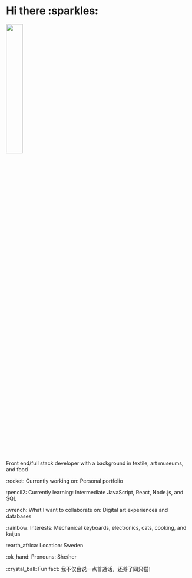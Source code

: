 
 <h1>Hi there :sparkles:</h1>
 <img src="https://media.giphy.com/media/j0HjChGV0J44KrrlGv/giphy.gif" width="30%" />

<div align="left">
    <p>Front end/full stack developer with a background in textile, art museums, and food</p>
    <p>:rocket: Currently working on: Personal portfolio</p>
    <p>:pencil2: Currently learning: Intermediate JavaScript, React, Node.js, and SQL </p>
    <p>:wrench: What I want to collaborate on: Digital art experiences and databases</p>
    <p>:rainbow: Interests: Mechanical keyboards, electronics, cats, cooking, and kaijus</p>
    <p>:earth_africa: Location: Sweden</p>
    <p>:ok_hand: Pronouns: She/her</p>
    <p lang="zh-Hans">:crystal_ball: Fun fact: 我不仅会说一点普通话，还养了四只猫！</p>
 </div>

<!---
sigridureggertsdottir/sigridureggertsdottir is a ✨ special ✨ repository because its `README.md` (this file) appears on your GitHub profile.
You can click the Preview link to take a look at your changes.
--->
